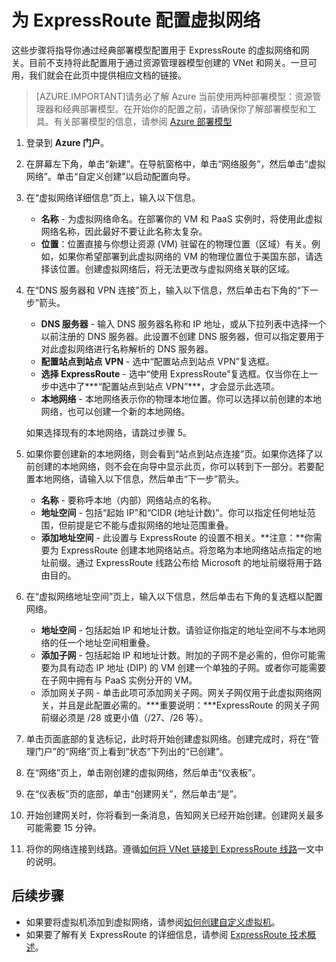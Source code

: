 <properties
   pageTitle="为 ExpressRoute 配置虚拟网络和网关 | Windows Azure"
   description="本文将指导你完成为 ExpressRoute 设置虚拟网络 (VNet)"
   documentationCenter="na"
   services="expressroute"
   authors="cherylmc"
   manager="carolz"
   editor=""
   tags="azure-service-management"/>

<tags 
   ms.service="expressroute"
   ms.date="09/22/2015"
   wacn.date="11/02/2015"/>

# 为 ExpressRoute 配置虚拟网络

这些步骤将指导你通过经典部署模型配置用于 ExpressRoute 的虚拟网络和网关。目前不支持将此配置用于通过资源管理器模型创建的 VNet 和网关。一旦可用，我们就会在此页中提供相应文档的链接。
 
>[AZURE.IMPORTANT]请务必了解 Azure 当前使用两种部署模型：资源管理器和经典部署模型。在开始你的配置之前，请确保你了解部署模型和工具。有关部署模型的信息，请参阅 [Azure 部署模型](/documentation/articles/azure-classic-rm)

1. 登录到 **Azure 门户**。

2. 在屏幕左下角，单击“新建”。在导航窗格中，单击“网络服务”，然后单击“虚拟网络”。单击“自定义创建”以启动配置向导。

3. 在“虚拟网络详细信息”页上，输入以下信息。

	- **名称** - 为虚拟网络命名。在部署你的 VM 和 PaaS 实例时，将使用此虚拟网络名称，因此最好不要让此名称太复杂。
	- **位置**：位置直接与你想让资源 (VM) 驻留在的物理位置（区域）有关。例如，如果你希望部署到此虚拟网络的 VM 的物理位置位于美国东部，请选择该位置。创建虚拟网络后，将无法更改与虚拟网络关联的区域。

4. 在“DNS 服务器和 VPN 连接”页上，输入以下信息，然后单击右下角的“下一步”箭头。

	- **DNS 服务器** - 输入 DNS 服务器名称和 IP 地址，或从下拉列表中选择一个以前注册的 DNS 服务器。此设置不创建 DNS 服务器，但可以指定要用于对此虚拟网络进行名称解析的 DNS 服务器。
	- **配置站点到站点 VPN** - 选中“配置站点到站点 VPN”复选框。
	- **选择 ExpressRoute** - 选中“使用 ExpressRoute”复选框。仅当你在上一步中选中了***“配置站点到站点 VPN”***，才会显示此选项。
	- **本地网络** - 本地网络表示你的物理本地位置。你可以选择以前创建的本地网络，也可以创建一个新的本地网络。

	如果选择现有的本地网络，请跳过步骤 5。

5. 如果你要创建新的本地网络，则会看到“站点到站点连接”页。如果你选择了以前创建的本地网络，则不会在向导中显示此页，你可以转到下一部分。若要配置本地网络，请输入以下信息，然后单击“下一步”箭头。

	- **名称** - 要称呼本地（内部）网络站点的名称。
	- **地址空间** - 包括“起始 IP”和“CIDR (地址计数)”。你可以指定任何地址范围，但前提是它不能与虚拟网络的地址范围重叠。
	- **添加地址空间** - 此设置与 ExpressRoute 的设置不相关。**注意：**你需要为 ExpressRoute 创建本地网络站点。将忽略为本地网络站点指定的地址前缀。通过 ExpressRoute 线路公布给 Microsoft 的地址前缀将用于路由目的。

6. 在“虚拟网络地址空间”页上，输入以下信息，然后单击右下角的复选框以配置网络。

	- **地址空间** - 包括起始 IP 和地址计数。请验证你指定的地址空间不与本地网络的任一个地址空间相重叠。
	- **添加子网** - 包括起始 IP 和地址计数。附加的子网不是必需的，但你可能需要为具有动态 IP 地址 (DIP) 的 VM 创建一个单独的子网。或者你可能需要在子网中拥有与 PaaS 实例分开的 VM。
	- 添加网关子网 - 单击此项可添加网关子网。网关子网仅用于此虚拟网络网关，并且是此配置必需的。***重要说明：***ExpressRoute 的网关子网前缀必须是 /28 或更小值（/27、/26 等）。

7. 单击页面底部的复选标记，此时将开始创建虚拟网络。创建完成时，将在“管理门户”的“网络”页上看到“状态”下列出的“已创建”。

8. 在“网络”页上，单击刚创建的虚拟网络，然后单击“仪表板”。
9. 在“仪表板”页的底部，单击“创建网关”，然后单击“是”。

10. 开始创建网关时，你将看到一条消息，告知网关已经开始创建。创建网关最多可能需要 15 分钟。

11. 将你的网络连接到线路。遵循[如何将 VNet 链接到 ExpressRoute 线路](/documentation/articles/expressroute-howto-linkvnets-classic)一文中的说明。

## 后续步骤

- 如果要将虚拟机添加到虚拟网络，请参阅[如何创建自定义虚拟机](/documentation/articles/virtual-machines-create-custom)。
- 如果要了解有关 ExpressRoute 的详细信息，请参阅 [ExpressRoute 技术概述](/documentation/articles/expressroute-introduction)。


 

<!---HONumber=76-->